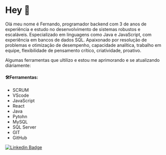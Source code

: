 # Hey 👋

Olá meu nome é Fernando, programador backend com 3 de anos de experiência e estudo no desenvolvimento de sistemas robustos e escaláveis. Especializado em linguagens como Java e JavaScript, com experiência em bancos de dados SQL. Apaixonado por resolução de problemas e otimização de desempenho, capacidade analítica, trabalho em equipe, flexibilidade de pensamento crítico, criatividade, proativo.

Algumas ferramentas que ultilizo e estou me aprimorando e se atualizando diáriamente:

#### 🛠Ferramentas:

- SCRUM
- VScode
- JavaScript
- React
- Java
- Pytohn
- MySQL
- SQL Server
- GIT
- GitHub

[![Linkedin Badge](https://img.shields.io/badge/-LinkedIn-blue?style=flat-square&logo=Linkedin&logoColor=white&link=https://www.linkedin.com/in/fernando-monteiro-de-lima-nunes-5bb499175//)](https://www.linkedin.com/in/fernando-monteiro-de-lima-nunes-5bb499175/)
